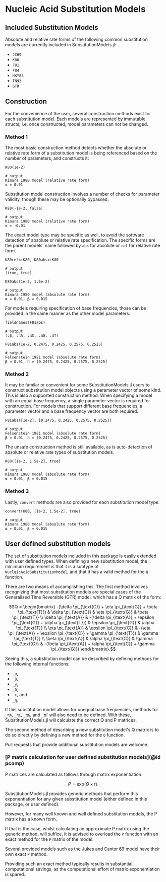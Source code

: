 # Nucleic Acid Substitution Models

## Included Substitution Models
Absolute and relative rate forms of the following common substitution models are
currently included in SubstitutionModels.jl:
* `JC69`
* `K80`
* `F81`
* `F84`
* `HKY85`
* `TN93`
* `GTR`

## Construction
For the convenience of the user, several construction methods exist for each substitution model. Each models are represented by immutable structs; i.e. once constructed, model parameters can not be changed.

### Method 1
The most basic construction method detects whether the absolute or relative rate form of a substitution model is being referenced based on the number of parameters, and constructs it:
```jldoctest
K80(1e-2)

# output
Kimura 1980 model (relative rate form)
κ = 0.01
```

Substitution model construction involves a number of checks for parameter validity, though these may be optionally bypassed:

```jldoctest
K80(-1e-2, false)

# output
Kimura 1980 model (relative rate form)
κ = -0.01
```

The exact model type may be specific as well, to avoid the software detection of absolute or relative rate specification. The specific forms are the parent models' name followed by `abs` for absolute or `rel` for relative rate form.

```jldoctest
K80rel<:K80, K80abs<:K80

# output
(true, true)
```

```jldoctest
K80abs(1e-2, 1.5e-2)

# output
Kimura 1980 model (absolute rate form)
α = 0.01, β = 0.015
```

For models requiring specification of base frequencies, those can be provided in the same manner as the other model parameters:

```jldoctest
fieldnames(F81abs)

# output
(:β, :πA, :πC, :πG, :πT)
```

```jldoctest
F81abs(1e-2, 0.2475, 0.2425, 0.2575, 0.2525)

# output
Felsenstein 1981 model (absolute rate form)
β = 0.01, π = [0.2475, 0.2425, 0.2575, 0.2525]
```

### Method 2
It may be familar or convenient for some SubstitutionModels.jl users to construct substitution model objects using a parameter vector of some kind.
This is also a supported construction method. When specifying a model with an equal base frequency, a single parameter vector is required for construction.
For models that support different base frequencies, a parameter vector and a base frequency vector are both required.

```jldoctest
F81abs([1e-2], [0.2475, 0.2425, 0.2575, 0.2525])

# output
Felsenstein 1981 model (absolute rate form)
β = 0.01, π = [0.2475, 0.2425, 0.2575, 0.2525]
```

The unsafe construction method is still available, as is auto-detection of absolute or relative rate types of substitution models.

```jldoctest
K80([1e-2, 1.5e-2], true)

# output
Kimura 1980 model (absolute rate form)
α = 0.01, β = 0.015
```

### Method 3
Lastly, `convert` methods are also provided for each substitution model type:

```jldoctest
convert(K80, [1e-2, 1.5e-2], true)

# output
Kimura 1980 model (absolute rate form)
α = 0.01, β = 0.015
```

## User defined substitution models
The set of substitution models included in this package is easily extended with
user defined types. When defining a new substitution model, the minimum
requirement is that it is a subtype of `NucleicAcidSubstitutionModel`, and that
it has a valid method for the `Q` function.

There are two means of accomplishing this. The first method involves
recognizing that most substitution models are special cases of the Generalized
Time Reversible (GTR) model, which has a Q matrix of the form:

```math
Q = \begin{bmatrix}
-(\delta \pi_{\text{C}} + \eta \pi_{\text{G}} + \beta \pi_{\text{T}}) & \delta \pi_{\text{C}} & \eta \pi_{\text{G}} & \beta \pi_{\text{T}} \\
\delta \pi_{\text{A}} & -(\delta \pi_{\text{A}} + \epsilon \pi_{\text{G}} + \alpha \pi_{\text{T}}) & \epsilon \pi_{\text{G}} & \alpha \pi_{\text{T}} \\
\eta \pi_{\text{A}} & \epsilon \pi_{\text{C}} & -(\eta \pi_{\text{A}} + \epsilon \pi_{\text{C}} + \gamma \pi_{\text{T}}) & \gamma \pi_{\text{T}} \\
\beta \pi_{\text{A}} & \alpha \pi_{\text{C}} & \gamma \pi_{\text{G}} & -(\beta \pi_{\text{A}} + \alpha \pi_{\text{C}} + \gamma \pi_{\text{G}})
\end{bmatrix}.
```

Seeing this, a substitution model can be described by defining methods for the
following internal functions:
* `_α`,
* `_β`,
* `_γ`,
* `_δ`,
* `_ϵ`, and
* `_η`.

If this substitution model allows for unequal base frequencies, methods for
`_πA`, `_πC`, `_πG`, and `_πT` will also need to be defined. With these,
SubstitutionModels.jl will calculate the correct Q and P matrices.

The second method of describing a new substitution model's Q matrix is to do so
directly by defining a new method for the `Q` function.

Pull requests that provide additional substitution models are welcome.

### [P matrix calculation for user defined substitution models](@id pcomp)

P matrices are calculated as follows through matrix exponentiation:

```math
P = \text{exp} \left(Q \times t \right).
```

SubstitutionModels.jl provides generic methods that perform this exponentiation
for any given substitution model (either defined in this package, or user defined).

However, for many well known and well defined substitution models, the P matrix
has a known form.

If that is the case, whilst calculating an approximate P matrix using the
generic method, will suffice, it is advised to overload the `P` function with an
exact method for the `P` matrix of the model.

Several provided models such as the Jukes and Cantor 69 model have their own
exact `P` method.

Providing such an exact method typically results in substantial computational
savings, as the computational effort of matrix exponentiation is spared.
